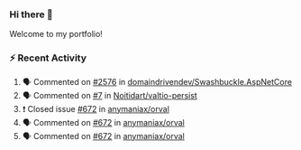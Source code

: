 ### Hi there 👋
Welcome to my portfolio!

### ⚡ Recent Activity
<!--START_SECTION:activity-->
1. 🗣 Commented on [#2576](https://github.com/domaindrivendev/Swashbuckle.AspNetCore/issues/2576) in [domaindrivendev/Swashbuckle.AspNetCore](https://github.com/domaindrivendev/Swashbuckle.AspNetCore)
2. 🗣 Commented on [#7](https://github.com/Noitidart/valtio-persist/issues/7) in [Noitidart/valtio-persist](https://github.com/Noitidart/valtio-persist)
3. ❗️ Closed issue [#672](https://github.com/anymaniax/orval/issues/672) in [anymaniax/orval](https://github.com/anymaniax/orval)
4. 🗣 Commented on [#672](https://github.com/anymaniax/orval/issues/672) in [anymaniax/orval](https://github.com/anymaniax/orval)
5. 🗣 Commented on [#672](https://github.com/anymaniax/orval/issues/672) in [anymaniax/orval](https://github.com/anymaniax/orval)
<!--END_SECTION:activity-->
